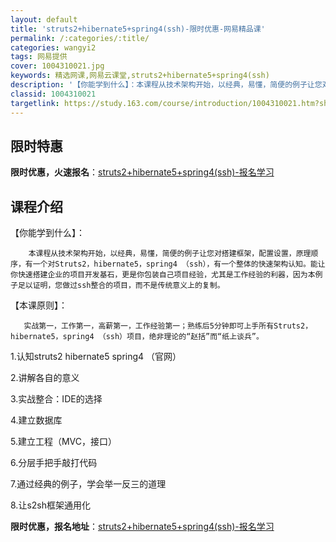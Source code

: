 ```yaml
---
layout: default
title: 'struts2+hibernate5+spring4(ssh)-限时优惠-网易精品课'
permalink: /:categories/:title/
categories: wangyi2
tags: 网易提供
cover: 1004310021.jpg
keywords: 精选网课,网易云课堂,struts2+hibernate5+spring4(ssh)
description: '【你能学到什么】：本课程从技术架构开始，以经典，易懂，简便的例子让您对搭建框架，配置设置，原理顺序，有一个对Struts'
classid: 1004310021
targetlink: https://study.163.com/course/introduction/1004310021.htm?share=1&shareId=1025206652&utm_campaign=share&utm_medium=iphoneShare&utm_source=&utm_u=1025206652
---
```


## 限时特惠

**限时优惠，火速报名**：[struts2+hibernate5+spring4(ssh)-报名学习](https://study.163.com/course/introduction/1004310021.htm?share=1&shareId=1025206652&utm_campaign=share&utm_medium=iphoneShare&utm_source=&utm_u=1025206652)

## 课程介绍

【你能学到什么】：

        本课程从技术架构开始，以经典，易懂，简便的例子让您对搭建框架，配置设置，原理顺序，有一个对Struts2，hibernate5，spring4 （ssh），有一个整体的快速架构认知。能让你快速搭建企业的项目开发基石，更是你包装自己项目经验，尤其是工作经验的利器，因为本例子足以证明，您做过ssh整合的项目，而不是传统意义上的复制。

 

【本课原则】：

       实战第一，工作第一，高薪第一，工作经验第一；熟练后5分钟即可上手所有Struts2，hibernate5，spring4 （ssh）项目，绝非理论的“赵括”而“纸上谈兵”。



1.认知struts2 hibernate5 spring4 （官网） 

2.讲解各自的意义 

3.实战整合：IDE的选择 

4.建立数据库 

5.建立工程（MVC，接口） 

6.分层手把手敲打代码 

7.通过经典的例子，学会举一反三的道理 

8.让s2sh框架通用化

**限时优惠，报名地址**：[struts2+hibernate5+spring4(ssh)-报名学习](https://study.163.com/course/introduction/1004310021.htm?share=1&shareId=1025206652&utm_campaign=share&utm_medium=iphoneShare&utm_source=&utm_u=1025206652)

